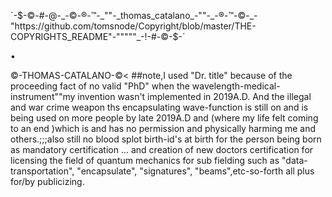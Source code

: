 `-$-©-#-@-_-©-®-™-_""-_thomas_catalano_-""-_-®-™-©-_-"https://github.com/tomsnode/Copyright/blob/master/THE-COPYRIGHTS_README"-"""""_-!-#-©-$-´


•



©-THOMAS-CATALANO-©<
##note,I used "Dr. title" because of the proceeding fact of no valid "PhD"
when the wavelength-medical-instrument""my invention wasn't implemented in 2019A.D. And the illegal and war crime weapon ths encapsulating wave-function is still on and is being used on more people by late 2019A.D and (where my life felt coming to an end )which is and has no permission and physically harming me and others.;;;also still no blood splot birth-id's at birth for the person being born as mandatory certification ... and creation of new doctors certification for licensing the field of quantum mechanics for sub fielding such as "data-transportation", "encapsulate", "signatures", "beams",etc-so-forth all plus for/by publicizing.
